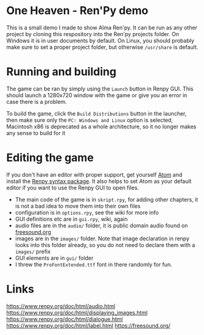 # One Heaven - Ren'Py demo

This is a small demo I made to show Alma Ren'py. It can be run as any other project by cloning this
respository into the Ren'py projects folder. On Windows it is in user documents by default. On Linux,
you should probably make sure to set a proper project folder, but otherwise `/usr/share` is default.

# Running and building

The game can be ran by simply using the `Launch` button in Renpy GUI. This should launch a 1280x720
window with the game or give you an error in case there is a problem.

To build the game, click the `Build Distributions` button in the launcher, then make sure only the
`PC: Windows and Linux` option is selected, Macintosh x86 is deprecated as a whole architecture,
so it no longer makes any sense to build for it

# Editing the game

If you don't have an editor with proper support, get yourself [Atom](https://atom.io/) and install
the [Renpy syntax package](https://atom.io/packages/language-renpy). It also helps to set Atom as
your default editor if you want to use the Renpy GUI to open files.

- The main code of the game is in `skript.rpy`, for adding other chapters, it is not a bad idea to
  move them into their own files
- configuration is in `options.rpy`, see the wiki for more info
- GUI definitions etc are in `gui.rpy`, wiki, again
- audio files are in the `audio/` folder, it is public domain audio found on [freesound.org](https://freesound.org/)
- images are in the `images/` folder. Note that image declaration in renpy looks into this folder already,
  so you do not need to declare them with a `images/` prefix
- GUI elements are in `gui/` folder
- I threw the `ProFontExtended.ttf` font in there randomly for fun.

# Links

<https://www.renpy.org/doc/html/audio.html>
<https://www.renpy.org/doc/html/displaying_images.html>
<https://www.renpy.org/doc/html/dialogue.html>
<https://www.renpy.org/doc/html/label.html>
<https://freesound.org/>
